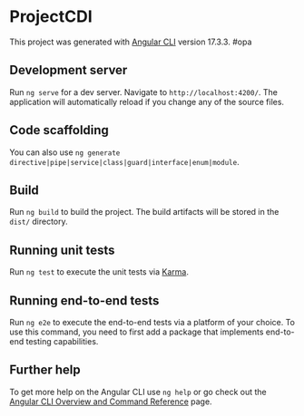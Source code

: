 # ProjectCDI

This project was generated with [Angular CLI](https://github.com/angular/angular-cli) version 17.3.3.
#opa

## Development server

Run `ng serve` for a dev server. Navigate to `http://localhost:4200/`. The application will automatically reload if you change any of the source files.

## Code scaffolding

You can also use `ng generate directive|pipe|service|class|guard|interface|enum|module`.

## Build

Run `ng build` to build the project. The build artifacts will be stored in the `dist/` directory.

## Running unit tests

Run `ng test` to execute the unit tests via [Karma](https://karma-runner.github.io).

## Running end-to-end tests

Run `ng e2e` to execute the end-to-end tests via a platform of your choice. To use this command, you need to first add a package that implements end-to-end testing capabilities.

## Further help

To get more help on the Angular CLI use `ng help` or go check out the [Angular CLI Overview and Command Reference](https://angular.io/cli) page.
